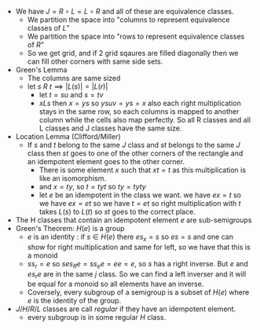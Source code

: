 - We have $J = R \circ L = L \circ R$ and all of these are equivalence classes.
	- We partition the space into "columns to represent equivalence classes of $L$"
	- We partition the space into "rows to represent equivalence classes of $R$"
	- So we get grid, and if 2 grid sqaures are filled diagonally then we can fill other corners with same side sets.
- Green's Lemma
	- The columns are same sized
	- let $s\ R\ t \implies |L(s)| = |L(r)|$
		- let $t=su$ and $s=tv$ 
		- $xLs$ then $x=ys$ so $ysuv=ys=x$ also each right multiplication stays in the same row, so each columns is mapped to another column while the cells also map perfectly. So all R classes and all L classes and J classes have the same size.
- Location Lemma (Clifford/Miller)
	- If $s$ and $t$ belong to the same $J$ class and $st$ belongs to the same $J$ class then $st$ goes to one of the other corners of the rectangle and an idempotent element goes to the other corner.
		- There is some element $x$ such that $xt = t$ as this multiplication is like an isomorphism.
		- and $x=ty$, so $t=tyt$ so $ty=tyty$
		- let $e$ be an idempotent in the class we want. we have $ex = t$ so we have $ex=et$ so we have $t=et$ so right multiplication with $t$ takes $L(s)$ to $L(t)$ so $st$ goes to the correct place.
- The H classes that contain an idempotent element $e$ are sub-semigroups
- Green's Theorem: $H(e)$ is a group
	- $e$ is an identity : if $s\in H(e)$ there $e s_{x}=s$ so $es=s$ and one can show for right multiplication and same for left, so we have that this is a monoid
	- $ss_{r}=e$ so $ses_{R}e=ss_{e}e=ee=e$, so $s$ has a right inverse. But $e$ and $es_{r}e$ are in the same $j$ class. So we can find a left inverser and it will be equal for a monoid so all elements have an inverse.
	- Coversely, every subgroup of a semigroup is a subset of $H(e)$ where $e$ is the identity of the group.
- $J / H / R / L$ classes are call *regular* if they have an idempotent element.
	- every subgroup is in some regular $H$ class.